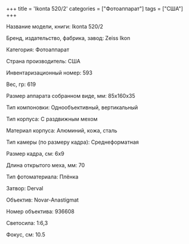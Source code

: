+++
title = 'Ikonta 520/2'
categories = ["Фотоаппарат"]
tags = ["США"]
+++

Название модели, книги: Ikonta 520/2

Бренд, издательство, фабрика, завод: Zeiss Ikon

Категория: Фотоаппарат

Страна производитель: США

Инвентаризационный номер: 593

Вес, гр: 619

Размер аппарата  собранном виде, мм: 85х160х35

Тип компоновки: Однообъективный, вертикальный

Тип корпуса: С раздвижным мехом

Материал корпуса: Алюминий, кожа, сталь

Тип камеры (по размеру кадра): Среднеформатная

Размер кадра, см: 6х9

Длина открытого меха, мм: 70

Тип фотоматериала: Плёнка

Затвор: Derval

Объектив: Novar-Anastigmat

Номер объектива: 936608

Светосила: 1:6,3

Фокус, см: 10.5


